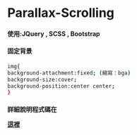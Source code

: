 # Parallax-Scrolling
<h4>使用:JQuery , SCSS , Bootstrap</h4>

<h4>固定背景</h4>

```bash
img{
background-attachment:fixed; (縮寫：bga)
background-size:cover;
background-position:center center;
}
```
<h4>詳細說明程式碼在
  
  [這裡](https://github.com/janlin002/draft/blob/master/ps/all.js)</h4>
